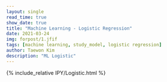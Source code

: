 ```yaml
---
layout: single
read_time: true
show_date: true
title: "Machine Learning - Logistic Regression"
date: 2021-03-24
img: forpost/1.jfif
tags: [machine learning, study_model, logistic regression]
author: Taewon Kim
description: "ML Logistic"
---
```


{% include_relative IPY/Logistic.html %}